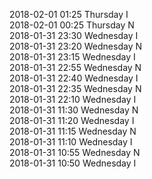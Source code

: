 2018-02-01 01:25 Thursday  I  
2018-02-01 00:25 Thursday  N  
2018-01-31 23:30 Wednesday  I  
2018-01-31 23:20 Wednesday  N  
2018-01-31 23:15 Wednesday  I  
2018-01-31 22:55 Wednesday  N  
2018-01-31 22:40 Wednesday  I  
2018-01-31 22:35 Wednesday  N  
2018-01-31 22:10 Wednesday  I  
2018-01-31 11:30 Wednesday  N  
2018-01-31 11:20 Wednesday  I  
2018-01-31 11:15 Wednesday  N  
2018-01-31 11:10 Wednesday  I  
2018-01-31 10:55 Wednesday  N  
2018-01-31 10:50 Wednesday  I  
